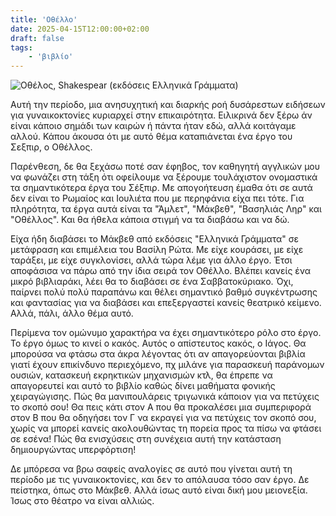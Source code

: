 ```yaml
---
title: 'Oθέλλο'
date: 2025-04-15T12:00:00+02:00
draft: false
tags:
    - 'βιβλίο'
---
```


![Οθέλος, Shakespear (εκδόσεις Ελληνικά Γράμματα)](../../images/othello.jpg#center)

Αυτή την περίοδο, μια ανησυχητική και διαρκής ροή δυσάρεστων ειδήσεων για γυναικοκτονίες κυριαρχεί στην επικαιρότητα. Ειλικρινά δεν ξέρω άν είναι κάποιο σημάδι των καιρών ή πάντα ήταν εδώ, αλλά κοιτάγαμε αλλού. Κάπου άκουσα ότι με αυτό θέμα καταπιάνεται ένα έργο του Σεξπιρ, ο Οθέλλος.

Παρένθεση, δε θα ξεχάσω ποτέ σαν έφηβος, τον καθηγητή αγγλικών μου να φωνάζει στη τάξη ότι οφείλουμε να ξέρουμε τουλάχιστον ονομαστικά τα σημαντικότερα έργα του Σέξπιρ. Με απογοήτευση έμαθα ότι σε αυτά δεν είναι το Ρωμαίος και Ιουλιέτα που με περηφάνια είχα πει τότε. Για πληρότητα, τα έργα αυτά είναι τα "Άμλετ", "Μάκβεθ", "Βασηλιάς Ληρ" και "Οθέλλος". Και θα ήθελα κάποια στιγμή να τα διαβάσω και να δώ.

Είχα ήδη διαβάσει το Μάκβεθ από εκδόσεις "Ελληνικά Γράμματα" σε μετάφραση και επιμέλεια του Βασίλη Ρώτα. Με είχε κουράσει, με είχε ταράξει, με είχε συγκλονίσει, αλλά τώρα λέμε για άλλο έργο. Έτσι αποφάσισα να πάρω από την ίδια σειρά τον Οθέλλο. Βλέπει κανείς ένα μικρό βιβλιαράκι, λέει θα το διαβάσει σε ένα Σαββατοκύριακο. Όχι, παίρνει πολύ πολύ παραπάνω και θέλει σημαντικό βαθμό συγκέντρωσης και φαντασίας για να διαβάσει και επεξεργαστεί κανείς θεατρικό κείμενο. Αλλά, πάλι, άλλο θέμα αυτό.

Περίμενα τον ομώνυμο χαρακτήρα να έχει σημαντικότερο ρόλο στο έργο. Το έργο όμως το κινεί ο κακός. Αυτός ο απίστευτος κακός, ο Ιάγος. Θα μπορούσα να φτάσω στα άκρα λέγοντας ότι αν απαγορεύονται βιβλία γιατί έχουν επικίνδυνο περιεχόμενο, πχ μιλάνε για παρασκευή παράνομων ουσιών, κατασκευή εκρηκτικών μηχανισμών κτλ, θα έπρεπε να απαγορευτεί και αυτό το βιβλίο καθώς δίνει μαθήματα φονικής χειραγώγισης. Πώς θα μανιπουλάρεις τριγωνικά κάποιον για να πετύχεις το σκοπό σου! Θα πεις κάτι στον Α που θα προκαλέσει μια συμπεριφορά στον Β που θα οδηγήσει τον Γ να εκραγεί για να πετύχεις τον σκοπό σου, χωρίς να μπορεί κανείς ακολουθώντας τη πορεία προς τα πίσω να φτάσει σε εσένα! Πώς θα ενισχύσεις στη συνέχεια αυτή την κατάσταση δημιουργώντας υπερφόρτιση!

Δε μπόρεσα να βρω σαφείς αναλογίες σε αυτό που γίνεται αυτή τη περίοδο με τις γυναικοκτονίες, και δεν το απόλαυσα τόσο σαν έργο. Δε πείστηκα, όπως στο Μάκβεθ. Αλλά ίσως αυτό είναι δική μου μειονεξία. Ίσως στο θέατρο να είναι αλλιώς. 
